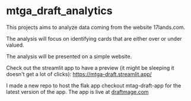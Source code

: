 # mtga_draft_analytics

This projects aims to analyze data coming from the website 17lands.com.

The analysis will focus on identifying cards that are either over or under valued.

The analysis will be presented on a simple website.

Check out the streamlit app to have a preview (it might be sleeping it doesn't get a lot of clicks): https://mtga-draft.streamlit.app/

I made a new repo to host the flak app checkout mtag-draft-app for the latest version of the app. The app is live at [draftmage.com](https://draftmage.com)
